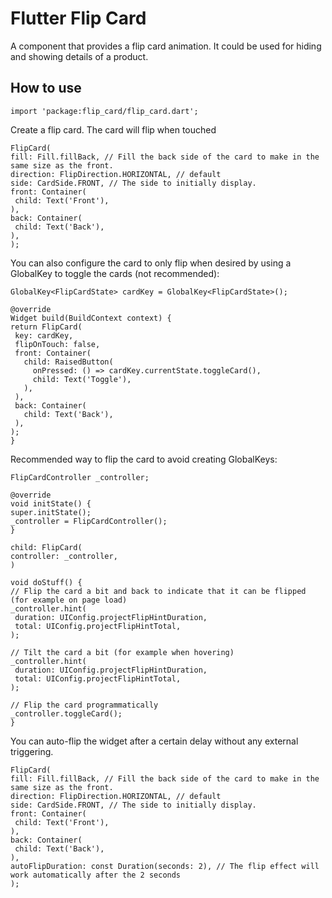 # Flutter Flip Card

A component that provides a flip card animation. It could be used for hiding and showing details of a product.

## How to use

   ```
   import 'package:flip_card/flip_card.dart';
   ```

Create a flip card. The card will flip when touched

   ```
   FlipCard(
  fill: Fill.fillBack, // Fill the back side of the card to make in the same size as the front.
  direction: FlipDirection.HORIZONTAL, // default
  side: CardSide.FRONT, // The side to initially display.
  front: Container(
    child: Text('Front'),
  ),
  back: Container(
    child: Text('Back'),
  ),
);
   ```

You can also configure the card to only flip when desired by using a GlobalKey to toggle the cards (not recommended):

   ```
   GlobalKey<FlipCardState> cardKey = GlobalKey<FlipCardState>();

@override
Widget build(BuildContext context) {
  return FlipCard(
    key: cardKey,
    flipOnTouch: false,
    front: Container(
      child: RaisedButton(
        onPressed: () => cardKey.currentState.toggleCard(),
        child: Text('Toggle'),
      ),
    ),
    back: Container(
      child: Text('Back'),
    ),
  );
}
   ```

Recommended way to flip the card to avoid creating GlobalKeys:

   ```
   FlipCardController _controller;

@override
void initState() {
  super.initState();
  _controller = FlipCardController();
}

child: FlipCard(
  controller: _controller,
)

void doStuff() {
  // Flip the card a bit and back to indicate that it can be flipped (for example on page load)
  _controller.hint(
    duration: UIConfig.projectFlipHintDuration,
    total: UIConfig.projectFlipHintTotal,
  );

  // Tilt the card a bit (for example when hovering)
  _controller.hint(
    duration: UIConfig.projectFlipHintDuration,
    total: UIConfig.projectFlipHintTotal,
  );

  // Flip the card programmatically
  _controller.toggleCard();
}
   ```

You can auto-flip the widget after a certain delay without any external triggering.

   ```
   FlipCard(
  fill: Fill.fillBack, // Fill the back side of the card to make in the same size as the front.
  direction: FlipDirection.HORIZONTAL, // default
  side: CardSide.FRONT, // The side to initially display.
  front: Container(
    child: Text('Front'),
  ),
  back: Container(
    child: Text('Back'),
  ),
  autoFlipDuration: const Duration(seconds: 2), // The flip effect will work automatically after the 2 seconds
);
   ```